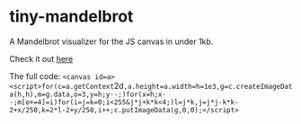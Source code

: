 # tiny-mandelbrot

A Mandelbrot visualizer for the JS canvas in under 1kb.

Check it out [here](https://missing-user.github.io/tiny-mandelbrot)

The full code:
`<canvas id=a><script>for(c=a.getContext`2d`,a.height=a.width=h=1e3,g=c.createImageData(h,h),m=g.data,o=3,y=h;y--;)for(x=h;x--;m[o+=4]=i)for(i=j=k=0;i<255&j*j+k*k<4;)l=j*k,j=j*j-k*k-2+x/250,k=2*l-2+y/250,i++;c.putImageData(g,0,0);</script>`
